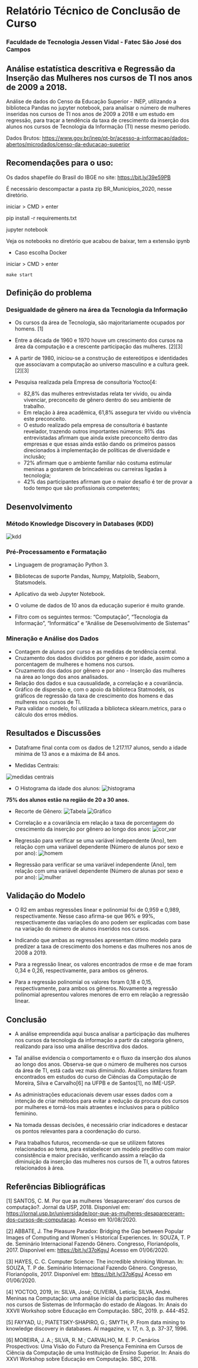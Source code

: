 # Relatório Técnico de Conclusão de Curso 
### Faculdade de Tecnologia Jessen Vidal - Fatec São José dos Campos


## Análise estatística descritiva e Regressão da Inserção das Mulheres nos cursos de TI nos anos de 2009 a 2018.

Análise de dados do Censo da Educação Superior - INEP, utilizando a biblioteca Pandas no jupyter notebook, para analisar o número de mulheres inseridas nos cursos de TI nos anos de 2009 a 2018  e um estudo em regressão, para traçar a tendência da taxa de crescimento da inserção dos alunos nos cursos de Tecnologia da Informação (TI) nesse mesmo período.

Dados Brutos: https://www.gov.br/inep/pt-br/acesso-a-informacao/dados-abertos/microdados/censo-da-educacao-superior

## Recomendações para o uso:

Os dados shapefile do Brasil do IBGE no site: https://bit.ly/39e59PB

É necessário descompactar a pasta zip BR_Municipios_2020, nesse diretório.

iniciar > CMD > enter

pip install -r requirements.txt

jupyter notebook

Veja os notebooks no diretório que acabou de baixar, tem a extensão ipynb


- Caso escolha Docker

iniciar > CMD > enter

```
make start

```

## Definição do problema
### Desigualdade de gênero na área da Tecnologia da Informação

- Os cursos da área de Tecnologia, são majoritariamente ocupados por homens. [1]

- Entre a década de 1960 e 1970 houve um crescimento dos cursos na área da computação e a crescente participação das mulheres. [2][3]

- A partir de 1980, iniciou-se a construção de estereótipos e identidades que associavam a computação ao universo masculino e a cultura geek. [2][3]

- Pesquisa realizada pela Empresa de consultoria Yoctoo[4:

    - 82,8% das mulheres entrevistadas relata ter vivido, ou ainda vivenciar, preconceito de gênero dentro do seu ambiente de trabalho. 
    - Em relação à área acadêmica, 61,8% assegura ter vivido ou vivência este preconceito. 
    - O  estudo  realizado  pela  empresa  de  consultoria  é  bastante  revelador,  trazendo outros importantes números: 91% das entrevistadas afirmam que ainda existe preconceito dentro  das  empresas  e que  essas  ainda  estão  dando  os  primeiros  passos  direcionados  à implementação  de  políticas  de  diversidade  e  inclusão;
    - 72%  afirmam  que  o  ambiente familiar não costuma estimular meninas a gostarem de brincadeiras ou carreiras ligadas à tecnologia;
    - 42%  das  participantes  afirmam  que  o  maior  desafio  é  ter  de  provar  a  todo tempo que são profissionais competentes; 


## Desenvolvimento

### Método Knowledge Discovery in Databases (KDD)
![kdd](https://github.com/arcursino/tcc/blob/main/imagens/kdd.png)

### Pré-Processamento e Formatação
- Linguagem de programação Python 3.

- Bibliotecas de suporte Pandas, Numpy, Matplolib, Seaborn, Statsmodels.

- Aplicativo da web Jupyter Notebook.

- O volume de dados de 10 anos da educação superior é muito grande. 

- Filtro com os seguintes termos: “Computação”, “Tecnologia da Informação”, “Informática” e “Análise de Desenvolvimento de Sistemas”

### Mineração e Análise dos Dados
- Contagem de alunos por curso e as medidas de tendência central. 
- Cruzamento dos dados divididos por gênero e por idade, assim como a porcentagem de mulheres e homens nos cursos. 
- Cruzamento dos dados por gênero e por ano - Inserção das mulheres na área ao longo dos anos analisados. 
- Relação dos dados e sua causualidade, a correlação e a covariância. 
- Gráfico de dispersão e, com o apoio da biblioteca Statmodels, os gráficos de regressão da taxa de crescimento dos homens e das mulheres nos cursos de TI. 
- Para validar o modelo, foi utilizada a biblioteca sklearn.metrics, para o cálculo dos erros médios.


## Resultados e Discussões

- Dataframe final conta com os dados de 1.217.117 alunos, sendo a idade mínima de 13 anos e a máxima de 84 anos.

- Medidas Centrais:

![medidas centrais](https://github.com/arcursino/tcc/blob/main/imagens/medidas_centrais.png)

- O Histograma da idade dos alunos:
![histograma](https://github.com/arcursino/tcc/blob/main/imagens/histograma.png)

**75% dos alunos estão na região de 20 a 30 anos.**

- Recorte de Gênero:
![Tabela](https://github.com/arcursino/tcc/blob/main/imagens/recorte_genero.png)
![Gráfico](https://github.com/arcursino/tcc/blob/main/imagens/recorte_genero_grafico.png)

- Correlação e a covariância em relação a taxa de porcentagem do crescimento da inserção por gênero ao longo dos anos:
![cor_var](https://github.com/arcursino/tcc/blob/main/imagens/cor_var.png)

- Regressão para verificar se uma variável independente (Ano),  tem relação com uma variável dependente (Número de alunos por sexo e por ano):
![homem](https://github.com/arcursino/tcc/blob/main/imagens/regressao_homem.png)

- Regressão para verificar se uma variável independente (Ano),  tem relação com uma variável dependente (Número de alunas por sexo e por ano):
![mulher](https://github.com/arcursino/tcc/blob/main/imagens/regressao_mulheres.png)

## Validação do Modelo


- O R2 em ambas regressões linear e polinomial foi de 0,959 e 0,989, respectivamente. Nesse caso afirma-se que 96% e 99%, respectivamente das variações do ano podem ser explicadas com base na variação do número de alunos inseridos nos cursos.

- Indicando que ambas as regressões apresentam ótimo modelo para predizer a taxa de crescimento dos homens e das mulheres nos anos de 2008 a 2019.


- Para a regressão linear, os valores encontrados de rmse e de mae foram 0,34 e 0,26, respectivamente, para ambos os gêneros.

- Para a regressão polinomial os valores foram 0,18 e 0,15, respectivamente, para ambos os gêneros. Novamente a regressão polinomial apresentou valores menores de erro em relação a regressão linear.

## Conclusão
- A análise empreendida aqui busca analisar a participação das mulheres nos cursos da tecnologia da informação a partir da categoria gênero, realizando para isso uma análise descritiva dos dados. 

- Tal análise evidencia o comportamento e o fluxo da inserção dos alunos ao longo dos anos. Observa-se que o número de mulheres nos cursos da área de TI, está cada vez mais diminuindo. Análises similares foram encontrados em estudos do curso de Ciências da Computação de Moreira, Silva e Carvalho[6] na UFPB e de Santos[1], no IME-USP.

- As administrações educacionais devem usar esses dados com a intenção de criar métodos para evitar a redução da procura dos cursos por mulheres e torná-los mais atraentes e inclusivos para o público feminino. 

- Na tomada dessas decisões, é necessário criar indicadores e destacar os pontos relevantes para a coordenação do curso.

- Para trabalhos futuros, recomenda-se que se utilizem fatores relacionados ao tema, para estabelecer um modelo preditivo com maior consistência e maior precisão, verificando assim a relação da diminuição da inserção das mulheres nos cursos de TI, a outros fatores relacionados à área.

## Referências Bibliográficas
[1] SANTOS, C. M. Por que as mulheres ‘desapareceram’ dos cursos de computação?. Jornal da USP, 2018. Disponível em: https://jornal.usp.br/universidade/por-que-as-mulheres-desapareceram-dos-cursos-de-computacao. Acesso em 10/08/2020.

[2] ABBATE, J. The Pleasure Paradox: Bridging the Gap between Popular Images of Computing and Women´s Historical Experiences. In: SOUZA, T. P de. Seminário Internacional Fazendo Gênero. Congresso, Florianópolis, 2017. Disponível em: https://bit.ly/37oKgyJ Acesso em 01/06/2020.

[3] HAYES, C. C. Computer Science: The incredible shrinking Woman. In: SOUZA, T. P de. Seminário Internacional Fazendo Gênero. Congresso, Florianópolis, 2017. Disponível em: https://bit.ly/37oKgyJ Acesso em 01/06/2020.

[4] YOCTOO, 2019, in: SILVA, José; OLIVEIRA, Letícia; SILVA, André. Meninas na Computação: uma análise inicial da participação das mulheres nos cursos de Sistemas de Informação do estado de Alagoas. In: Anais do XXVII Workshop sobre Educação em Computação. SBC, 2019. p. 444-452.

[5] FAYYAD, U.; PIATETSKY-SHAPIRO, G.; SMYTH, P. From data mining to knowledge discovery in databases. AI magazine, v. 17, n. 3, p. 37-37, 1996.

[6] MOREIRA, J. A.; SILVA, R. M.; CARVALHO, M. E. P. Cenários Prospectivos: Uma Visão do Futuro da Presença Feminina em Cursos de Ciência da Computação de uma Instituição de Ensino Superior. In: Anais do XXVI Workshop sobre Educação em Computação. SBC, 2018.